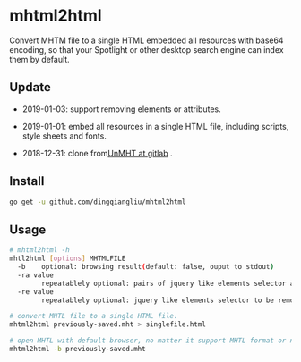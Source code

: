 # mhtml2html

Convert MHTM file to a single HTML embedded all resources with base64 encoding, so that your Spotlight or other desktop search engine can index them by default.

## Update
 
- 2019-01-03: support removing elements or attributes.

- 2019-01-01: embed all resources in a single HTML file, including scripts, style sheets and fonts.

- 2018-12-31: clone from[UnMHT at gitlab](https://gitlab.com/opennota/unmht) .

## Install

``` BASH
go get -u github.com/dingqiangliu/mhtml2html
```

## Usage

``` BASH
# mhtml2html -h
mhtl2html [options] MHTMLFILE
  -b	optional: browsing result(default: false, ouput to stdout)
  -ra value
    	repeatablely optional: pairs of jquery like elements selector and attribute to be removed
  -re value
    	repeatablely optional: jquery like elements selector to be removed

# convert MHTL file to a single HTML file.
mhtml2html previously-saved.mht > singlefile.html

# open MHTL with default browser, no matter it support MHTL format or not.
mhtml2html -b previously-saved.mht 
```

